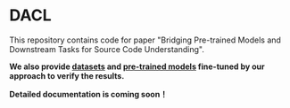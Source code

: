 # DACL

This repository contains code for paper "Bridging Pre-trained Models and Downstream Tasks for Source Code Understanding".

**We also provide [datasets](https://zenodo.org/record/5376257#.YTC3oI4zZsY) and [pre-trained models](https://zenodo.org/record/5414294#.YTIb64gzY2w) fine-tuned by our approach to verify the results.**

**Detailed documentation is coming soon！**


